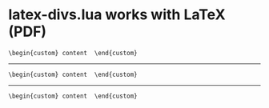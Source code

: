 # latex-divs.lua works with LaTeX (PDF)

    \begin{custom} content  \end{custom}

---

    \begin{custom} content  \end{custom}

---

    \begin{custom} content  \end{custom}

